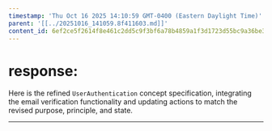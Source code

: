 ```yaml
---
timestamp: 'Thu Oct 16 2025 14:10:59 GMT-0400 (Eastern Daylight Time)'
parent: '[[../20251016_141059.8f411603.md]]'
content_id: 6ef2ce5f2614f8e461c2dd5c9f3bf6a78b4859a1f3d1723d55bc9a36be352571
---
```


# response:

Here is the refined `UserAuthentication` concept specification, integrating the email verification functionality and updating actions to match the revised purpose, principle, and state.

***
